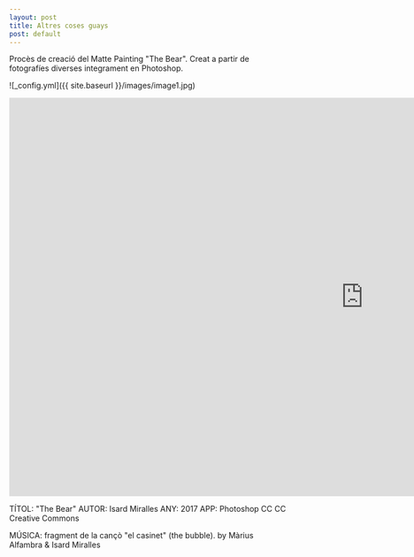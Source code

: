 ```yaml
---
layout: post
title: Altres coses guays
post: default
---
```



Procès de creació del Matte Painting "The Bear".
Creat a partir de fotografíes diverses integrament en Photoshop.

![_config.yml]({{ site.baseurl }}/images/image1.jpg)

<iframe src="https://player.vimeo.com/video/216887355" width="1280" height="720" frameborder="0" webkitallowfullscreen mozallowfullscreen allowfullscreen></iframe>

TÍTOL: "The Bear"
AUTOR: Isard Miralles
ANY: 2017
APP: Photoshop CC
CC Creative Commons

MÚSICA: fragment de la cançò "el casinet" (the bubble).
by Màrius Alfambra & Isard Miralles
